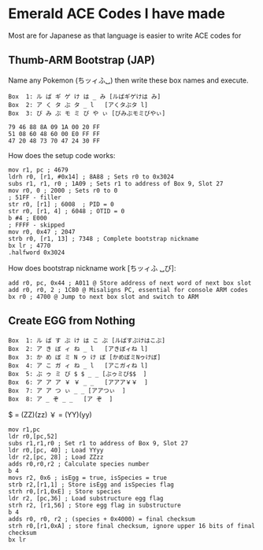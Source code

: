 # Emerald ACE Codes I have made

Most are for Japanese as that language is easier to write ACE codes for

## Thumb-ARM Bootstrap (JAP)

Name any Pokemon (ちッィふ␣) then write these box names and execute.

```text
Box  1: ル ば ギ ゲ け は _ み	[ルばギゲけは み]
Box  2: ア く タ ぶ タ _ l	[アくタぶタ l]
Box  3: び み ぶ モ ミ び や ぃ	[びみぶモミびやぃ]

79 46 88 8A 09 1A 00 20 FF 
51 08 60 48 60 00 E0 FF FF 
47 20 48 73 70 47 24 30 FF
```
How does the setup code works:

```arm
mov r1, pc ; 4679
ldrh r0, [r1, #0x14] ; 8A88 ; Sets r0 to 0x3024
subs r1, r1, r0 ; 1A09 ; Sets r1 to address of Box 9, Slot 27
mov r0, 0 ; 2000 ; Sets r0 to 0
; 51FF - filler
str r0, [r1] ; 6008  ; PID = 0
str r0, [r1, 4] ; 6048 ; OTID = 0
b #4 ; E000
; FFFF - skipped
mov r0, 0x47 ; 2047
strb r0, [r1, 13] ; 7348 ; Complete bootstrap nickname 
bx lr ; 4770
.halfword 0x3024
```

How does bootstrap nickname work [ちッィふ ␣び]:
```
add r0, pc, 0x44 ; A011 @ Store address of next word of next box slot
add r0, r0, 2 ; 1C80 @ Misaligns PC, essential for console ARM codes
bx r0 ; 4700 @ Jump to next box slot and switch to ARM
```
## Create EGG from Nothing

```text
Box  1: ル ば す ぶ け は こ ぶ	[ルばすぶけはこぶ]
Box  2: ア き ぼ ィ ね _ l	[アきぼィね l]
Box  3: か め ぼ ミ N ゥ け ぼ	[かめぼミNゥけぼ]
Box  4: ア こ ガ ィ ね _ l	[アこガィね l]
Box  5: ぶ ゥ ミ び $ $ _ _	[ぶゥミび$$  ]
Box  6: ア ア ア ￥ ￥ _ _	[アアア￥￥  ]
Box  7: ア ア つ ぃ _ _	[アアつぃ  ]
Box  8: ア _ ぞ _ _	[ア ぞ  ]
```

$ = (ZZ)(zz)
￥  = (YY)(yy)

```arm
mov r1,pc
ldr r0,[pc,52]
subs r1,r1,r0 ; Set r1 to address of Box 9, Slot 27
ldr r0,[pc, 40] ; Load YYyy
ldr r2,[pc, 28] ; Load ZZzz
adds r0,r0,r2 ; Calculate species number
b 4
movs r2, 0x6 ; isEgg = true, isSpecies = true
strb r2,[r1,1] ; Store isEgg and isSpecies flag
strh r0,[r1,0xE] ; Store species
ldr r2, [pc,36] ; Load substructure egg flag
strh r2, [r1,56] ; Store egg flag in substructure
b 4
adds r0, r0, r2 ; (species + 0x4000) = final checksum
strh r0,[r1,0xA] ; store final checksum, ignore upper 16 bits of final checksum
bx lr
```
